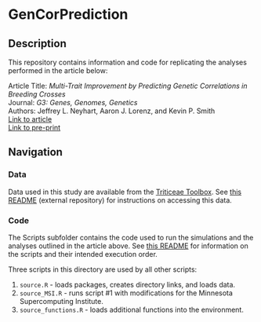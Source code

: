 
<!-- README.md is generated from README.Rmd. Please edit that file -->

# GenCorPrediction

## Description

This repository contains information and code for replicating the
analyses performed in the article below:

Article Title: *Multi-Trait Improvement by Predicting Genetic
Correlations in Breeding Crosses*  
Journal: *G3: Genes, Genomes, Genetics*  
Authors: Jeffrey L. Neyhart, Aaron J. Lorenz, and Kevin P. Smith  
[Link to article](https://www.g3journal.org/content/9/10/3153)  
[Link to pre-print](https://www.biorxiv.org/content/10.1101/593210v1)

## Navigation

### Data

Data used in this study are available from the [Triticeae
Toolbox](https://triticeaetoolbox.org/barley). See [this
README](https://github.com/neyhartj/PopVarVal/tree/master/Data)
(external repository) for instructions on accessing this data.

### Code

The Scripts subfolder contains the code used to run the simulations and
the analyses outlined in the article above. See [this
README](https://github.com/neyhartj/GenCorPrediction/tree/master/Scripts)
for information on the scripts and their intended execution order.

Three scripts in this directory are used by all other scripts:

1.  `source.R` - loads packages, creates directory links, and loads
    data.
2.  `source_MSI.R` - runs script \#1 with modifications for the
    Minnesota Supercomputing Institute.
3.  `source_functions.R` - loads additional functions into the
    environment.
